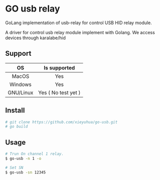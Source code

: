 # GO usb relay

GoLang implementation of usb-relay for control USB HID relay module.

A driver for control usb relay module implement with Golang.
We access devices through karalabe/hid

## Support
|    OS     |  Is supported |
|:---------:|:-------------:|
| MacOS     |  Yes          |
| Windows   |  Yes          |
| GNU/Linux |  Yes ( No test yet ) |

## Install
```sh
# git clone https://github.com/xieyuhua/go-usb.git
# go build
```

## Usage
```sh
# Trun On channel 1 relay.
$ go-usb -n 1 -o

# Set SN
$ go-usb -sn 12345
```

